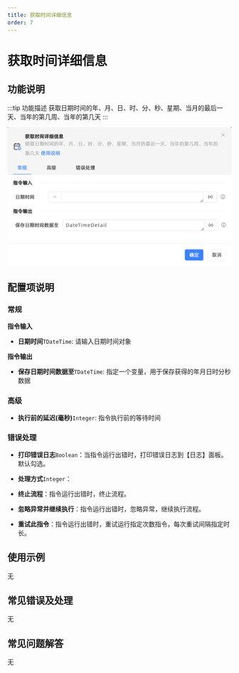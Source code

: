```yaml
---
title: 获取时间详细信息
order: 7
---
```


# 获取时间详细信息

## 功能说明

:::tip 功能描述
获取日期时间的年、月、日、时、分、秒、星期、当月的最后一天、当年的第几周、当年的第几天
:::

![获取时间详细信息](../../../assets/获取时间详细信息_command.png)

## 配置项说明

### 常规

**指令输入**

- **日期时间**`TDateTime`: 请输入日期时间对象


**指令输出**

- **保存日期时间数据至**`TDateTime`: 指定一个变量，用于保存获得的年月日时分秒数据

### 高级

- **执行前的延迟(毫秒)**`Integer`: 指令执行前的等待时间

### 错误处理

- **打印错误日志**`Boolean`：当指令运行出错时，打印错误日志到【日志】面板。默认勾选。

- **处理方式**`Integer`：

 - **终止流程**：指令运行出错时，终止流程。

 - **忽略异常并继续执行**：指令运行出错时，忽略异常，继续执行流程。

 - **重试此指令**：指令运行出错时，重试运行指定次数指令，每次重试间隔指定时长。

## 使用示例
无

## 常见错误及处理

无

## 常见问题解答

无


